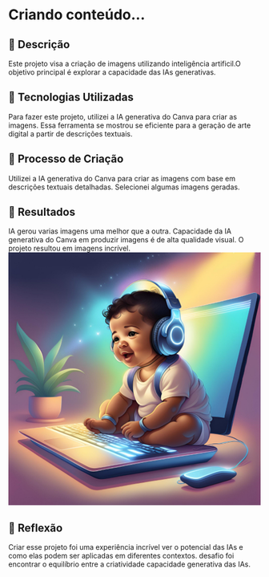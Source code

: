 #  Criando conteúdo...

## 📒 Descrição
 Este projeto visa a criação de imagens utilizando inteligência artificil.O objetivo principal é explorar a capacidade das IAs generativas.

## 🤖 Tecnologias Utilizadas
Para fazer este projeto, utilizei a IA generativa do Canva para criar as imagens. Essa ferramenta se mostrou  se eficiente  para a geração de arte digital a partir de descrições textuais.


## 🧐 Processo de Criação
 Utilizei a IA generativa do Canva para criar as imagens com base em descrições textuais detalhadas. Selecionei algumas imagens geradas.


## 🚀 Resultados
 IA gerou varias imagens uma melhor que a outra. Capacidade da IA generativa do Canva em  produzir imagens  é de alta qualidade visual. O projeto resultou em imagens incrível.
![title](imagem\Designbebe02.png)

## 💭 Reflexão 
Criar esse projeto foi uma experiência incrível ver o potencial das IAs e como elas podem ser aplicadas em diferentes contextos. desafio foi encontrar o equilíbrio entre a criatividade capacidade generativa das IAs.




